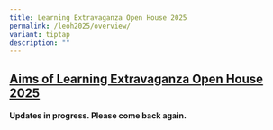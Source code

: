 ```yaml
---
title: Learning Extravaganza Open House 2025
permalink: /leoh2025/overview/
variant: tiptap
description: ""
---
```

<h2><strong><u>Aims of Learning Extravaganza Open House 2025</u></strong></h2>
<h4>Updates in progress.  Please come back again.</h4>
<p></p>